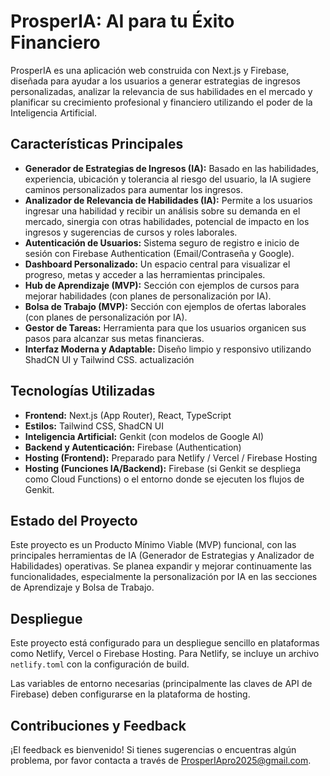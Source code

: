 # ProsperIA: AI para tu Éxito Financiero

ProsperIA es una aplicación web construida con Next.js y Firebase, diseñada para ayudar a los usuarios a generar estrategias de ingresos personalizadas, analizar la relevancia de sus habilidades en el mercado y planificar su crecimiento profesional y financiero utilizando el poder de la Inteligencia Artificial.

## Características Principales

*   **Generador de Estrategias de Ingresos (IA):** Basado en las habilidades, experiencia, ubicación y tolerancia al riesgo del usuario, la IA sugiere caminos personalizados para aumentar los ingresos.
*   **Analizador de Relevancia de Habilidades (IA):** Permite a los usuarios ingresar una habilidad y recibir un análisis sobre su demanda en el mercado, sinergia con otras habilidades, potencial de impacto en los ingresos y sugerencias de cursos y roles laborales.
*   **Autenticación de Usuarios:** Sistema seguro de registro e inicio de sesión con Firebase Authentication (Email/Contraseña y Google).
*   **Dashboard Personalizado:** Un espacio central para visualizar el progreso, metas y acceder a las herramientas principales.
*   **Hub de Aprendizaje (MVP):** Sección con ejemplos de cursos para mejorar habilidades (con planes de personalización por IA).
*   **Bolsa de Trabajo (MVP):** Sección con ejemplos de ofertas laborales (con planes de personalización por IA).
*   **Gestor de Tareas:** Herramienta para que los usuarios organicen sus pasos para alcanzar sus metas financieras.
*   **Interfaz Moderna y Adaptable:** Diseño limpio y responsivo utilizando ShadCN UI y Tailwind CSS. actualización

## Tecnologías Utilizadas

*   **Frontend:** Next.js (App Router), React, TypeScript
*   **Estilos:** Tailwind CSS, ShadCN UI
*   **Inteligencia Artificial:** Genkit (con modelos de Google AI)
*   **Backend y Autenticación:** Firebase (Authentication)
*   **Hosting (Frontend):** Preparado para Netlify / Vercel / Firebase Hosting
*   **Hosting (Funciones IA/Backend):** Firebase (si Genkit se despliega como Cloud Functions) o el entorno donde se ejecuten los flujos de Genkit.

## Estado del Proyecto

Este proyecto es un Producto Mínimo Viable (MVP) funcional, con las principales herramientas de IA (Generador de Estrategias y Analizador de Habilidades) operativas. Se planea expandir y mejorar continuamente las funcionalidades, especialmente la personalización por IA en las secciones de Aprendizaje y Bolsa de Trabajo.

## Despliegue

Este proyecto está configurado para un despliegue sencillo en plataformas como Netlify, Vercel o Firebase Hosting.
Para Netlify, se incluye un archivo `netlify.toml` con la configuración de build.

Las variables de entorno necesarias (principalmente las claves de API de Firebase) deben configurarse en la plataforma de hosting.

## Contribuciones y Feedback

¡El feedback es bienvenido! Si tienes sugerencias o encuentras algún problema, por favor contacta a través de [ProsperIApro2025@gmail.com](mailto:ProsperIApro2025@gmail.com).

